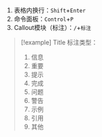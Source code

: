 1. 表格内换行：`Shift`+`Enter`
2. 命令面板：`Control`+`P`
3. Callout模块（标注）：`/`+`标注`

> [!example] Title
> 标注类型：
> 1. 信息
> 2. 重要
> 3. 提示
> 4. 完成
> 5. 问题
> 6. 警告
> 7. 示例
> 8. 引用
> 9. 其他

